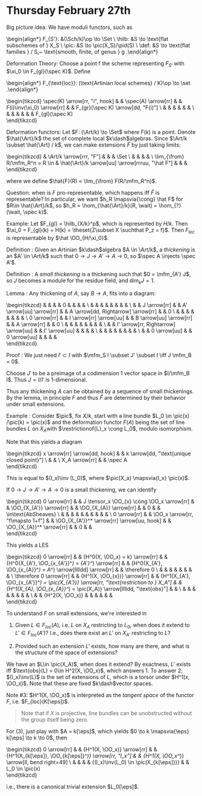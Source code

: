 # Thursday February 27th

Big picture idea:
We have moduli functors, such as

\begin{align*}
F_{S'}: &(\Sch/k)\op \to \Set \\
\hilb: &S \to \text{flat subschemes of } X_S \\
\pic: &S \to \pic(X_S)/\pid(S) \\
\def: &S \to \text{flat families } / S,~ \text{smooth, finite, of genus } g
.\end{align*}


Deformation Theory:
Choose a point f the scheme representing $F_{S'}$ with $\xi_0 \in F_{gl}(\spec K)$.
Define 

\begin{align*}
F_{\text{loc}}: (\text{Artinian local schemes} / K)\op \to \set
.\end{align*}

\begin{tikzcd}
\spec(K) \arrow[rr, "i", hook] &  & \spec(A) \arrow[rr] &  & F(i)\inv(\xi_0) \arrow[rr] &  & F_{gr}(\spec K) \arrow[dd, "F(i)"] \\
                               &  &                     &  &                            &  &                                    \\
                               &  &                     &  &                            &  & F_{gl}(\spec K)                   
\end{tikzcd}

Deformation functors:
Let $F: (\Art/k) \to \Set$ where $F(k)$ is a point.
Denote $\hat{\Art}/k$ the set of complete local $k\dash$algebras.
Since $\Art/k \subset \hat{\Art} / k$, we can make extensions $\hat F$ by just taking limits:

\begin{tikzcd}
                                & \Art/k \arrow[rrr, "F"]                         &  &  & \Set \\
                                &                                                 &  &  &      \\
\lim_{\from} R/\mfm_R^n = R \in & \hat{\Art}/k \arrow[uu] \arrow[rrruu, "\hat F"] &  &  &     
\end{tikzcd}

where we define $\hat{F}(R) = \lim_{\from} F(R/\mfm_R^n)$.

Question: when is $F$ pro-representable, which happens iff $\hat F$ is representable?
In particular, we want $h_R \mapsvia{\cong} \hat F$ for $R\in \hat{\Art}/k$, so $h_R = \hom_{\hat{\Art}/k}(R, \wait) = \hom_{?}(\wait, \spec k)$.

Example:
Let $F_{gl} = \hilb_{X/k}^p$, which is represented by $H/k$.
Then $\xi_0 = F_{gl}(k) = H(k) = \theset{Z\subset X \suchthat P_z = f}$.
Then $F_{loc}$ is representable by $\hat \OO_{H/\xi_0}$.

Definition
: Given an Artinian $k\dash$algebra $A \in \Art/k$, a *thickening* is an $A' \in \Art/k$ such that $0 \to J \to A' \to A \to 0$, so $\spec A \injects \spec A'$.

Definition
: A *small thickening* is a thickening such that $0 = \mfm_{A'} J$, so $J$ becomes a module for the residue field, and $\dim_k J = 1$.

Lemma
: Any thickening of $A$, say $B\to A$, fits into a diagram:

  \begin{tikzcd}
              &  &                                      &  & 0                        &  &                                     &  &   \\
              &  &                                      &  &                          &  &                                     &  &   \\
              &  & J \arrow[rr]                         &  & A' \arrow[uu] \arrow[rr] &  & A \arrow[dd, Rightarrow] \arrow[rr] &  & 0 \\
              &  &                                      &  &                          &  &                                     &  &   \\
  0 \arrow[rr] &  & I \arrow[rr] \arrow[uu]              &  & B \arrow[uu] \arrow[rr]  &  & A \arrow[rr]                        &  & 0 \\
              &  &                                      &  &                          &  &                                     &  &   \\
              &  & I' \arrow[rr, Rightarrow] \arrow[uu] &  & I' \arrow[uu]            &  &                                     &  &   \\
              &  &                                      &  &                          &  &                                     &  &   \\
              &  & 0 \arrow[uu]                         &  & 0 \arrow[uu]             &  &                                     &  &  
  \end{tikzcd}

Proof
: We just need $I' \subset I$ with $\mfm_S I \subset J' \subset I \iff J \mfm_B = 0$.

  Choose $J'$ to be a preimage of a codimension 1 vector space in $I/\mfm_B I$.
  Thus $J = I/I'$ is 1-dimensional.

Thus any thickening $A$ can be obtained by a sequence of small thickenings.
By the lemma, in principle $F$ and thus $\hat{F}$ are determined by their behavior under small extensions.


Example
: Consider $\pic$, fix $X/k$, start with a line bundle $L_0 \in \pic(x) /\pic(k) = \pic(x)$ and the deformation functor $F(A)$ being the set of line bundles $L$ on $X_A$with $\restrictionof{L}_x \cong L_0$, modulo isomorphism.

  Note that this yields a diagram
  
  \begin{tikzcd}
  x \arrow[rr] \arrow[dd, hook] &  & k \arrow[dd, "\text{unique closed point}"] \\
                                &  &                                            \\
  X_A \arrow[rr]                &  & \spec A                                   
  \end{tikzcd}


  This is equal to $(I_x)\inv (L_0)$, where $\pic(X_a) \mapsvia{I_x} \pic(x)$.

  If $0 \to J \to A' \to A \to 0$ is a small thickening, we can identify

  \begin{tikzcd}
  0 \arrow[rr] &  & J \tensor_x \OO_{x} \cong \OO_x \arrow[rr] &  & \OO_{X_{A'}} \arrow[rr]                    &  & \OO_{X_{A}} \arrow[rr]   &  & 0 &  & \in\text{AbSheaves} \\
              &  &                                            &  &                                            &  &                          &  &   &  &                     \\
  0 \arrow[rr] &  & \OO_x \arrow[rr, "f\mapsto 1+f"]                           &  & \OO_{X_{A'}}^* \arrow[rr] \arrow[uu, hook] &  & \OO_{X_{A}}^* \arrow[rr] &  & 0 &  &                    
  \end{tikzcd}


  This yields a LES

  \begin{tikzcd}
  0 \arrow[rr]            &  & {H^0(X, \OO_x) = k} \arrow[rr] &  & {H^0(X_{A'}, \OO_{x_{A'}}^*) = {A'}^*} \arrow[rr]                                     &  & {H^0(X_{A'}, \OO_{x_{A}}^*) = A^*} \arrow[lllldd] \arrow[rr]         &  & \therefore 0 \\
                          &  &                                &  &                                                                                       &  &                                                                      &  &              \\
  \therefore 0 \arrow[rr] &  & {H^1(X, \OO_{x})} \arrow[rr]   &  & {H^1(X_{A'}, \OO_{x_{A'}}^*) = \pic(X_{A'})} \arrow[rr, "\text{restriction to } X_A"] &  & {H^1(X_{A}, \OO_{x_{A}}^*) = \pic(X_A)} \arrow[lllldd, "\text{obs}"] &  &              \\
                          &  &                                &  &                                                                                       &  &                                                                      &  &              \\
                          &  & {H^2(X, \OO_x)}                &  &                                                                                       &  &                                                                      &  &             
  \end{tikzcd}

  To understand $F$ on small extensions, we're interested in

  1. Given $L \in F_{loc}(A)$, i.e. $L$ on $X_A$ restricting to $L_0$, when does it extend to $L' \in F_{loc}(A')$?
    I.e., does there exist an $L'$ on $X_{A'}$ restricting to $L$?

  2. Provided such an extension $L'$ exists, how many are there, and what is the structure of the space of extensions?

  We have an $L\in \pic(X_A)$, when does it extend?
  By exactness, $L'$ exists iff $\text{obs}(L) = 0\in H^2(X, \OO_x)$, which answers 1.
  To answer 2, $(I_x)\inv(L)$ is the set of extensions of $L$, which is a torsor under $H^1(x, \OO_x)$. 
  Note that these are fixed $k\dash$vector spaces.

Note #3: $H^1(X, \OO_x)$ is interpreted as the *tangent space* of the functor $F$, i.e. $F_{loc}(K[\eps])$.

> Note that if $X$ is projective, line bundles can be unobstructed without the group itself being zero.


For (3), just play with $A = k[\eps]$, which yields $0 \to k \mapsvia{\eps} k[\eps] \to k \to 0$, then 

\begin{tikzcd}
0 \arrow[rr] &  & {H^1(X, \OO_x)} \arrow[rr] &  & {H^1(X_{k[\eps]}, \OO_{k[\eps]}^*)} \arrow[rr, "I_x"] &  & {H^1(X, \OO_x^*)} \arrow[ll, bend right=49] \\
             &  &                            &  & {(I_x)\inv(L_0) \in \pic(X_{k[\eps]})}                &  & L_0 \in \pic(x)                            
\end{tikzcd}

i.e., there is a canonical trivial extension $L_0[\eps]$.


  
